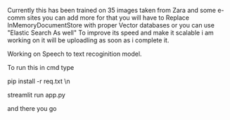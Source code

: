 Currently this has been trained on 35 images taken from Zara and some e-comm sites you can add more for that you will have to Replace InMemoryDocumentStore with proper Vector databases or you can use "Elastic Search As well"
To improve its speed and make it scalable i am working on it will be uploadling as soon as i complete it.

Working on Speech to text recoginition model.

To run this 
in cmd type

pip install -r req.txt \n


streamlit run app.py

and there you go
